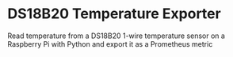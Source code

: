 # DS18B20 Temperature Exporter
Read temperature from a DS18B20 1-wire temperature sensor on a Raspberry Pi with Python and export it as a Prometheus metric
